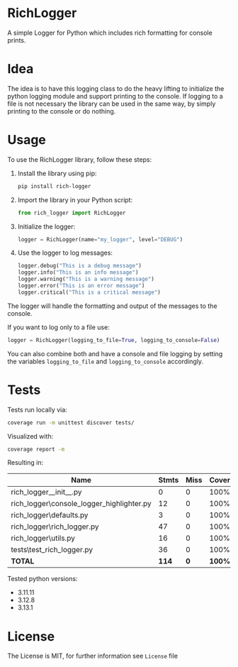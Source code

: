 # RichLogger

A simple Logger for Python which includes rich formatting for console prints.

# Idea

The idea is to have this logging class to do the heavy lifting to initialize the python logging module and support printing to the console.
If logging to a file is not necessary the library can be used in the same way, by simply printing to the console or do nothing.

# Usage

To use the RichLogger library, follow these steps:

1. Install the library using pip:

   ```bash
   pip install rich-logger
   ```

2. Import the library in your Python script:

   ```python
   from rich_logger import RichLogger
   ```

3. Initialize the logger:

   ```python
   logger = RichLogger(name="my_logger", level="DEBUG")
   ```

4. Use the logger to log messages:
   ```python
   logger.debug("This is a debug message")
   logger.info("This is an info message")
   logger.warning("This is a warning message")
   logger.error("This is an error message")
   logger.critical("This is a critical message")
   ```

The logger will handle the formatting and output of the messages to the console.

If you want to log only to a file use:

```python
logger = RichLogger(logging_to_file=True, logging_to_console=False)
```

You can also combine both and have a console and file logging by setting the variables `logging_to_file` and `logging_to_console` accordingly.

# Tests

Tests run locally via:

```bash
coverage run -m unittest discover tests/
```

Visualized with:

```bash
coverage report -m
```

Resulting in:

| Name                                      | Stmts   | Miss  | Cover    | Missing |
| ----------------------------------------- | ------- | ----- | -------- | ------- |
| rich_logger\_\_init\_\_.py                | 0       | 0     | 100%     |
| rich_logger\console_logger_highlighter.py | 12      | 0     | 100%     |
| rich_logger\defaults.py                   | 3       | 0     | 100%     |
| rich_logger\rich_logger.py                | 47      | 0     | 100%     |
| rich_logger\utils.py                      | 16      | 0     | 100%     |
| tests\test_rich_logger.py                 | 36      | 0     | 100%     |
| **TOTAL**                                 | **114** | **0** | **100%** |

Tested python versions:

- 3.11.11
- 3.12.8
- 3.13.1

# License

The License is MIT, for further information see `License` file
